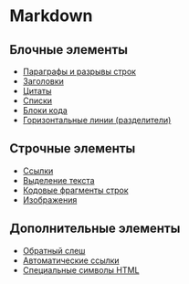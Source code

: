 Markdown
=============================

## Блочные элементы

* [Параграфы и разрывы строк](block-paragraph.md)
* [Заголовки](block-header.md)
* [Цитаты](block-quote.md)
* [Списки](block-list.md)
* [Блоки кода](block-code.md)
* [Горизонтальные линии (разделители)](block-line.md)

## Строчные элементы

* [Ссылки](string-link.md)
* [Выделение текста](string-select.md)
* [Кодовые фрагменты строк](string-code.md)
* [Изображения](string-image.md)

## Дополнительные элементы

* [Обратный слеш](misc-backslash.md)
* [Автоматические ссылки](misc-autolink.md)
* [Специальные символы HTML](misc-symbol.md)

